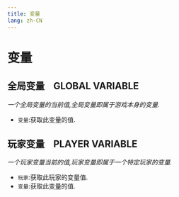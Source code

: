 ```yaml
---
title: 变量
lang: zh-CN
---
```


# 变量



## 全局变量    GLOBAL VARIABLE

_一个全局变量的当前值,全局变量即属于游戏本身的变量._

- `变量`:获取此变量的值.



## 玩家变量    PLAYER VARIABLE

_一个玩家变量当前的值,玩家变量即属于一个特定玩家的变量._

- `玩家`:获取此玩家的变量值.
- `变量`:获取此变量的值.
